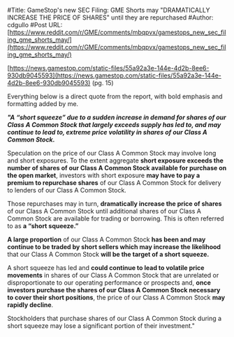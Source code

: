 #Title: GameStop's new SEC Filing: GME Shorts may "DRAMATICALLY INCREASE THE PRICE OF SHARES" until they are repurchased
#Author: cdgullo
#Post URL: [https://www.reddit.com/r/GME/comments/mbqpvx/gamestops_new_sec_filing_gme_shorts_may/](https://www.reddit.com/r/GME/comments/mbqpvx/gamestops_new_sec_filing_gme_shorts_may/)


[https://news.gamestop.com/static-files/55a92a3e-144e-4d2b-8ee6-930db9045593](https://news.gamestop.com/static-files/55a92a3e-144e-4d2b-8ee6-930db9045593) (pg. 15)

Everything below is a direct quote from the report, with bold emphasis and formatting added by me.

***"A “short squeeze” due to a sudden increase in demand for shares of our Class A Common Stock that largely exceeds supply has led to, and may continue to lead to, extreme price volatility in shares of our Class A Common Stock.***

Speculation on the price of our Class A Common Stock may involve long and short exposures. To the extent aggregate **short exposure exceeds the number of shares of our Class A Common Stock available for purchase on the open market**, investors with short exposure **may have to pay a premium to repurchase shares** of our Class A Common Stock for delivery to lenders of our Class A Common Stock.

Those repurchases may in turn, **dramatically increase the price of shares** of our Class A Common Stock until additional shares of our Class A Common Stock are available for trading or borrowing. This is often referred to as **a “short squeeze.”**

**A large proportion** of our Class A Common Stock **has been and may continue to be traded by short sellers which may increase the likelihood** that our Class A Common Stock **will be the target of a short squeeze.**

A short squeeze has led and **could continue to lead to volatile price movements** in shares of our Class A Common Stock that are unrelated or disproportionate to our operating performance or prospects and, **once investors purchase the shares of our Class A Common Stock necessary to cover their short positions**, the price of our Class A Common Stock **may rapidly decline**.

Stockholders that purchase shares of our Class A Common Stock during a short squeeze may lose a significant portion of their investment."